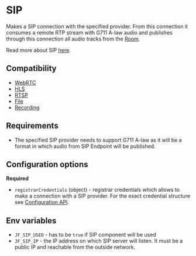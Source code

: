 # SIP

Makes a SIP connection with the specified provider.
From this connection it consumes a remote RTP stream with G711 A-law audio
and publishes through this connection all audio tracks from the [Room](../room.md).

Read more about SIP [here](https://www.rfc-editor.org/rfc/rfc3261.html).

## Compatibility

* [WebRTC](../peers/webrtc.md)
* [HLS](./hls.md)
* [RTSP](./rtsp.md)
* [File](./file.md)
* [Recording](./recording.md)


## Requirements
* The specified SIP provider needs to support G711 A-law as it will be a format in which audio from
SIP Endpoint will be published.


## Configuration options

**Required**

* `registrarCredentials` (object) - registrar credentials which allows to make a connection with a SIP provider.
  For the exact credential structure see [Configuration API](../../for_developers/api_reference/rest_api#tag/room/operation/add_component).

## Env variables

* `JF_SIP_USED` - has to be `true` if SIP component will be used
* `JF_SIP_IP` - the IP address on which SIP server will listen. It must be a public IP and reachable from the outside network. 
